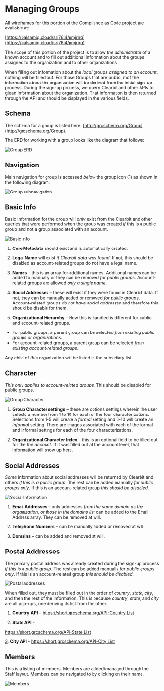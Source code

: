 # Managing Groups

All wireframes for this portion of the Compliance as Code project are available at:

[https://balsamiq.cloud/srj76i4/pmjrirq](https://balsamiq.cloud/srj76i4/pmjrirq)

The scope of this portion of the project is to allow _the administrator_ of a known account and to fill out additional information about the groups assigned to the organization and to other organizations.

When filling out information about the _local_ groups _assigned to an account_, nothing will be filled out. For those Groups that are public, mof the information about the organization will be derived from the initial sign-up process. During the sign-up process, we query Clearbit and other APIs to glean information about the organization. That information is then returned through the API and should be displayed in the various fields.

## Schema

The schema for a group is listed here: [http://grcschema.org/Group](http://grcschema.org/Group).

The ERD for working with a group looks like the diagram that follows:

![Group ERD](../../.gitbook/assets/0%20%2814%29.png)

## Navigation

Main navigation for group is accessed _below_ the group icon \(1\) as shown in the following diagram.

![Group subnavigation](../../.gitbook/assets/1%20%2811%29.png)

## Basic Info

Basic information for the group will _only_ exist from the Clearbit and other queries that were performed when the group was created _if_ this is a public group and not a group associated with an account.

![Basic Info](../../.gitbook/assets/2%20%2812%29.png)

1. **Core Metadata** should exist and is automatically created.

2. **Legal Name** will exist _if Clearbit data was found_. If not, this should be disabled as account-related groups do not have a legal name.

3. **Names** – this is an array for additional names. Additional names can be added to manually or they can be removed _for public groups_. Account-related groups are allowed _only a single name_.

4. **Social Addresses** – these will exist if they were found in Clearbit data. If not, they can be manually added or removed _for public groups_. Account-related groups _do not have social addresses_ and therefore this should be disable for them.

5. **Organizational Hierarchy** – How this is handled is different for public and account-related groups.

* For public groups, a parent group can be selected _from existing public groups or organizations_.
* For account-related groups, a parent group can be selected _from existing account-related groups_.

Any child of _this_ organization will be listed in the subsidiary list.

## Character

_This only applies to account-related groups_. This should be disabled for public groups.

![Group Character](../../.gitbook/assets/3%20%2811%29.png)

1. **Group Character settings** – these are options settings wherein the user selects a number from 1 to 10 for each of the four characterizations. Selections from 1-5 will create a _formal_ setting and 6-10 will create an _informal_ setting. There are images associated with each of the formal and informal settings for each of the four characterizations.

2. **Organizational Character Index** – this is an optional field to be filled out for the _the account_. If it was filled out at the account level, that information will show up here.

## Social Addresses

_Some_ information about social addresses will be returned by Clearbit and others _if this is a public group_. The rest can be added manually _for public groups only_. If this is an account-related group _this should be disabled._

![Social Information](../../.gitbook/assets/4%20%2810%29.png)

1. **Email Addresses** – only addresses _from the same domain as the organization, or those in the domains list_ can be added to the Email Address array. They can be removed at will.

2. **Telephone Numbers** – can be manually added or removed at will.

3. **Domains** – can be added and removed at will.

## Postal Addresses

The primary postal address was already created during the sign-up process _if this is a public group_. The rest can be added manually _for public groups only_. If this is an account-related group _this should be disabled._

![Postal addresses](../../.gitbook/assets/5%20%286%29.png)

When filled out, they must be filled out in the order of _country_, _state_, _city_, and then the rest of the information. This is because _country_, _state_, and _city_ are all pop-ups, one deriving its list from the other.

1. **Country** **API** – [https://short.grcschema.org/API-Country List](https://short.grcschema.org/API-Country%20List)

2. **State API** -

[https://short.grcschema.org/API-State List](https://short.grcschema.org/API-State%20List3)

[3](https://short.grcschema.org/API-State%20List3). **City API** - [https://short.grcschema.org/API-City List](https://short.grcschema.org/API-City%20List)

## Members

This is a listing of members. Members are added/managed through the Staff layout. Members can be navigated to by clicking on their name.

![Members](../../.gitbook/assets/6%20%287%29.png)

